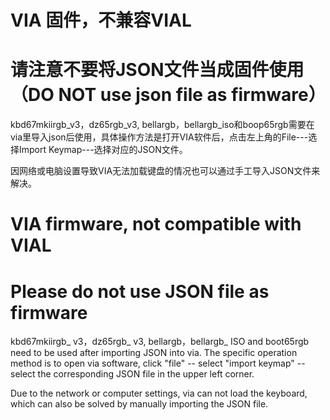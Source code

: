# VIA 固件，不兼容VIAL

# 请注意不要将JSON文件当成固件使用（DO NOT use json file as firmware）

kbd67mkiirgb_v3，dz65rgb_v3, bellargb，bellargb_iso和boop65rgb需要在via里导入json后使用，具体操作方法是打开VIA软件后，点击左上角的File---选择Import Keymap---选择对应的JSON文件。

因网络或电脑设置导致VIA无法加载键盘的情况也可以通过手工导入JSON文件来解决。


# VIA firmware, not compatible with VIAL

# Please do not use JSON file as firmware

kbd67mkiirgb_ v3，dz65rgb_ v3, bellargb，bellargb_ ISO and boot65rgb need to be used after importing JSON into via. The specific operation method is to open via software, click "file" -- select "import keymap" -- select the corresponding JSON file in the upper left corner.

Due to the network or computer settings, via can not load the keyboard, which can also be solved by manually importing the JSON file.